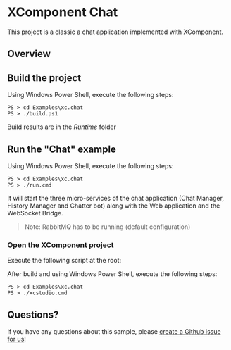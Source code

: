 # XComponent Chat

This project is a classic a chat application implemented with XComponent.

## Overview

## Build the project

Using Windows Power Shell, execute the following steps:
```
PS > cd Examples\xc.chat
PS > ./build.ps1
```
Build results are in the *Runtime* folder

## Run the "Chat" example

Using Windows Power Shell, execute the following steps:
```
PS > cd Examples\xc.chat
PS > ./run.cmd
```

It will start the three micro-services of the chat application (Chat Manager, History Manager and Chatter bot) along with the Web application and the WebSocket Bridge.

> Note: RabbitMQ has to be running (default configuration)

### Open the XComponent project

Execute the following script at the root:

After build and using Windows Power Shell, execute the following steps:
```
PS > cd Examples\xc.chat
PS > ./xcstudio.cmd
```

## Questions?

If you have any questions about this sample, please [create a Github issue for us](https://github.com/xcomponent/xcomponent/issues)!
